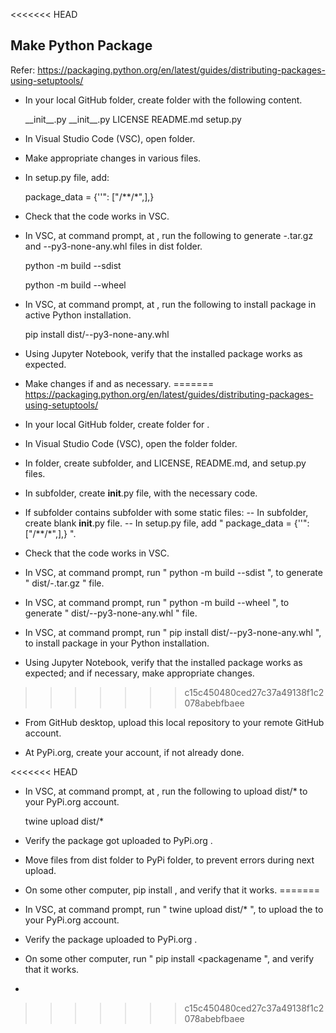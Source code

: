 <<<<<<< HEAD
## Make Python Package

Refer: https://packaging.python.org/en/latest/guides/distributing-packages-using-setuptools/

- In your local GitHub folder, create <packagetopfolder> folder with the following content.

    <packagetopfolder>
        <packagesubfolder>
            __init__.py
            <otherreferencedfiles>
            <staticfilesfolder>
                __init__.py
                <staticfiles>
        LICENSE
        README.md
        setup.py
        <build>
        <dist>
        <pypi>

- In Visual Studio Code (VSC), open <packagetopfolder> folder.

- Make appropriate changes in various files.

- In setup.py file, add:

  package_data = {'<packagesubfolder>'": ["<somestatics>/**/*",],}

- Check that the code works in VSC.

- In VSC, at command prompt, at <packagetopfolder>, run the following to generate <packagesubfolder>-<versionnumber>.tar.gz and <packagesubfolder>-<versionnumber>-py3-none-any.whl files in dist folder.

  python -m build --sdist

  python -m build --wheel

- In VSC, at command prompt, at <packagetopfolder>, run the following to install <packagesubfolder> package in active Python installation.

  pip install dist/<packagesubfolder>-<versionnumber>-py3-none-any.whl

- Using Jupyter Notebook, verify that the installed package works as expected.

- Make changes if and as necessary.
=======
https://packaging.python.org/en/latest/guides/distributing-packages-using-setuptools/

- In your local GitHub folder, create <packagetopfolder> folder for <packagename>.

- In Visual Studio Code (VSC), open the <packagetopfolder> folder folder.

- In <packagetopfolder> folder, create <packagesubfolder> subfolder, and LICENSE, README.md, and setup.py files.

- In <packagesubfolder> subfolder, create __init__.py file, with the necessary code.

- If <packagesubfolder> subfolder contains <staticssubfolder> subfolder with some static files:
-- In <staticssubfolder> subfolder, create blank __init__.py file.
-- In setup.py file, add " package_data = {'<packagesubfolder>'": ["<somestatics>/**/*",],} ".

- Check that the code works in VSC.

- In VSC, at command prompt, run " python -m build --sdist ", to generate " dist/<packagename>-<versionnumber>.tar.gz " file.

- In VSC, at command prompt, run " python -m build --wheel ", to generate " dist/<packagename>-<versionnumber>-py3-none-any.whl " file.

- In VSC, at command prompt, run " pip install dist/<packagename>-<versionnumber>-py3-none-any.whl ", to install <packagename> package in your Python installation.

- Using Jupyter Notebook, verify that the installed package works as expected; and if necessary, make appropriate changes.
>>>>>>> c15c450480ced27c37a49138f1c2078abebfbaee

- From GitHub desktop, upload this local repository to your remote GitHub account.

- At PyPi.org, create your account, if not already done.

<<<<<<< HEAD
- In VSC, at command prompt, at <packagetopfolder>, run the following to upload dist/\* to your PyPi.org account.

  twine upload dist/\*

- Verify the package got uploaded to PyPi.org .

- Move files from dist folder to PyPi folder, to prevent errors during next upload.

- On some other computer, pip install <packagesubfolder>, and verify that it works.
=======
- In VSC, at command prompt, run " twine upload dist/* ", to upload the <package> to your PyPi.org account.

- Verify the package uploaded to PyPi.org .

- On some other computer, run " pip install <packagename ", and verify that it works.
-  
>>>>>>> c15c450480ced27c37a49138f1c2078abebfbaee
